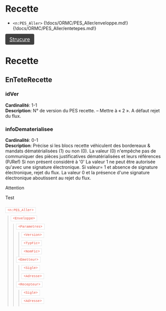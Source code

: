# Recette
- `<n:PES_Aller>`
{!docs/ORMC/PES_Aller/enveloppe.md!}
{!docs/ORMC/PES_Aller/entetepes.md!}

<a style="background-color:#404040;color:white;border: 1px solid transparent;padding: 0.375rem 0.75rem;font-size: 1rem;line-height: 1.5;border-radius: 0.25rem;" href="#recette">Strucure</a>


# Recette

## EnTeteRecette
### idVer
**Cardinalité**: 1-1<br>
**Description**:	N° de version du PES recette. – Mettre à « 2 ». A défaut rejet du flux.
### infoDematerialisee
**Cardinalité**: 0-1<br>
**Description**:	Précise si les blocs recette véhiculent des bordereaux & mandats dématérialisées (1) ou non (0).
La valeur (0) n'empêche pas de communiquer des pièces justificatives dématérialisées et leurs références (PJRef)
Si non présent considéré à '0'
La valeur 1 ne peut être autorisée qu'avec une signature électronique. Si valeur= 1 et absence de signature électronique, rejet du flux.
La valeur 0 et la présence d'une signature électronique aboutissent au rejet du flux.

<div class="admonition attention">
    <p class="fisrt admonition-title">Attention</p>
    <p class="last">Test</p>
</div>

<style>
    .tree a {
        color: #E74C3C;
        text-decoration: none;
        padding: 2px 6px;
        font-family: SFMono-Regular, Menlo, Monaco, Consolas, Liberation Mono, Courier New, Courier, monospace;
        max-width: 100%;
        background: #fff;
        border: 1px solid #E1E4E5;
        font-size: 75%;
        margin: 8px 0;
        display: inline-block;
    }

    .tree div a:first-child {
        margin: 0 0 8px 0;
        display: inline-block;
    }

    .tree div:first-child {
        padding-bottom: 8px;
    }

    .tree a:hover {
        color: #e77a6e;
        text-decoration: none;
    }

    .tree a::before {
        content: "<";
    }

    .tree a::after {
        content: ">";
    }

    .tree div {
        margin: 0px 8px 0px 8px;
        border-left: solid 1px rgb(185, 185, 185);
        padding-left: 8px;
    }
</style>

<div class="tree">
    <a href="#">n:PES_Aller</a>
    <div>
        <a href="#">Enveloppe</a>
        <div>
            <a href="#">Parametres</a>
            <div>
                <a href="#">Version</a>
            </div>
            <div>
                <a href="#">TypFic</a>
            </div>
            <div>
                <a href="#">NomFic</a>
            </div>
        </div>
        <div>
            <a href="#">Emetteur</a>
            <div>
                <a href="#">Sigle</a>
            </div>
            <div>
                <a href="#">Adresse</a>
            </div>
        </div>
        <div>
            <a href="#">Recepteur</a>
            <div>
                <a href="#">Sigle</a>
            </div>
            <div>
                <a href="#">Adresse</a>
            </div>
        </div>
    </div>
</div>